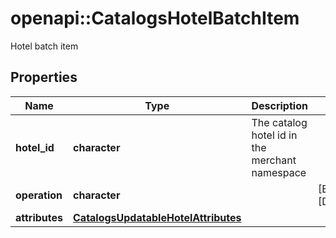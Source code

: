 # openapi::CatalogsHotelBatchItem

Hotel batch item

## Properties
Name | Type | Description | Notes
------------ | ------------- | ------------- | -------------
**hotel_id** | **character** | The catalog hotel id in the merchant namespace | 
**operation** | **character** |  | [Enum: [DELETE]] 
**attributes** | [**CatalogsUpdatableHotelAttributes**](CatalogsUpdatableHotelAttributes.md) |  | 


